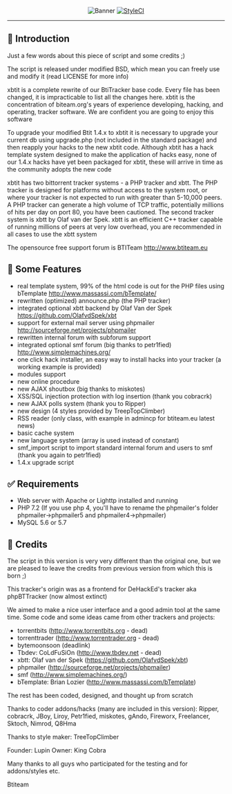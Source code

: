 <p align="center">
    <img src="https://i.imgur.com/f9sGMg2.png" alt="Banner">
    <a href="https://github.styleci.io/repos/158478792"><img src="https://github.styleci.io/repos/158478792/shield?branch=master" alt="StyleCI"></a>
</p>
<hr>

## <a name="introduction"></a> :page_facing_up: Introduction

Just a few words about this piece of script and some credits ;)

The script is released under modified BSD, which mean you can freely use and
modify it (read LICENSE for more info)

xbtit is a complete rewrite of our BtiTracker base code. Every file has been changed, it is impracticable to list all the changes here. xbtit is the concentration of biteam.org's years of experience developing, hacking, and operating, tracker software. We are confident you are going to enjoy this software

To upgrade your modified Btit 1.4.x to xbtit it is necessary to upgrade your current db using upgrade.php (not included in the standard package) and then reapply your hacks to the new xbtit code. Although xbtit has a hack template system designed to make the application of hacks easy, none of our 1.4.x hacks have yet been packaged for xbtit, these will arrive in time as the community adopts the new code

xbtit has two bittorrent tracker systems - a PHP tracker and xbtt. The PHP tracker is designed for platforms without access to the system root, or where your tracker is not expected to run with greater than 5-10,000 peers. A PHP tracker can generate a high volume of TCP traffic, potentially millions of hits per day on port 80, you have been cautioned. The second tracker system is xbtt by Olaf van der Spek. xbtt is an efficient C++ tracker capable of running millions of peers at very low overhead, you are recommended in all cases to use the xbtt system

The opensource free support forum is
BTITeam http://www.btiteam.eu

## <a name="features"></a> 💎 Some Features

- real template system, 99% of the html code is out for the PHP files using bTemplate http://www.massassi.com/bTemplate/
- rewritten (optimized) announce.php (the PHP tracker)
- integrated optional xbtt backend by Olaf Van der Spek https://github.com/OlafvdSpek/xbt
- support for external mail server using phpmailer http://sourceforge.net/projects/phpmailer
- rewritten internal forum with subforum support
- integrated optional smf forum (big thanks to petr1fied) http://www.simplemachines.org/
- one click hack installer, an easy way to install hacks into your tracker (a working example is provided)
- modules support
- new online procedure
- new AJAX shoutbox (big thanks to miskotes)
- XSS/SQL injection protection with log insertion (thank you cobracrk)
- new AJAX polls system (thank you to Ripper)
- new design (4 styles provided by TreepTopClimber)
- RSS reader (only class, with example in admincp for btiteam.eu latest news)
- basic cache system
- new language system (array is used instead of constant)
- smf_import script to import standard internal forum and users to smf (thank you again to petr1fied)
- 1.4.x upgrade script

## <a name="requirements"></a> :white_check_mark: Requirements

- Web server with Apache or Lighttp installed and running
- PHP 7.2 (If you use php 4, you'll have to rename the phpmailer's folder phpmailer->phpmailer5 and phpmailer4->phpmailer)
- MySQL 5.6 or 5.7

## <a name="credits"></a> :muscle: Credits

The script in this version is very very different than the original one, but we are pleased to leave the credits from previous version from which this is born ;)

This tracker's origin was as a frontend for DeHackEd's tracker aka phpBTTracker (now almost extinct)
 
We aimed to make a nice user interface and a good admin tool at the same time. Some code and some ideas came from other trackers and projects:
- torrentbits (http://www.torrentbits.org - dead)
- torrenttrader (http://www.torrentrader.org - dead)
- bytemoonsoon (deadlink)
- Tbdev: CoLdFuSiOn (http://www.tbdev.net - dead)
- xbtt: Olaf van der Spek (https://github.com/OlafvdSpek/xbt)
- phpmailer (http://sourceforge.net/projects/phpmailer)
- smf (http://www.simplemachines.org/)
- bTemplate: Brian Lozier (http://www.massassi.com/bTemplate)

The rest has been coded, designed, and thought up from scratch

Thanks to coder addons/hacks (many are included in this version): 
Ripper, cobracrk, JBoy, Liroy, Petr1fied, miskotes, gAndo, Fireworx, Freelancer, Sktoch, Nimrod, Q8Hma

Thanks to style maker: 
TreeTopClimber

Founder: Lupin
Owner: King Cobra

Many thanks to all guys who participated for the testing and for addons/styles etc.

Btiteam 

